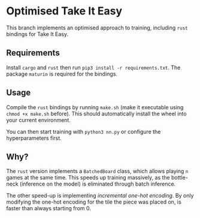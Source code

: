 # Optimised Take It Easy

This branch implements an optimised approach to training, including `rust` bindings for Take It Easy.

## Requirements

Install `cargo` and `rust` then run `pip3 install -r requirements.txt`. The package `maturin` is required for the bindings.

## Usage

Compile the `rust` bindings by running `make.sh` (make it executable using `chmod +x make.sh` before). This should automatically install the wheel into your current environment.

You can then start training with `python3 nn.py` or configure the hyperparameters first.

## Why?

The `rust` version implements a `BatchedBoard` class, which allows playing `n` games at the same time. This speeds up training massively, as the bottle-neck (inference on the model) is eliminated through batch inference.

The other speed-up is implementing *incremental one-hot encoding*. By only modifying the one-hot encoding for the tile the piece was placed on, is faster than always starting from 0.